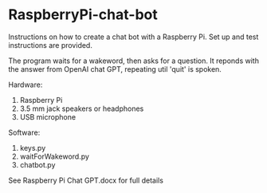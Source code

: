 # RaspberryPi-chat-bot

Instructions on how to create a chat bot with a Raspberry Pi. Set up and test instructions are provided.

The program waits for a wakeword, then asks for a question. It reponds with the answer from OpenAI chat GPT, repeating util 'quit' is spoken.

Hardware:
1. Raspberry Pi
2. 3.5 mm jack speakers or headphones
3. USB microphone


Software:
1. keys.py
2. waitForWakeword.py
3. chatbot.py

See Raspberry Pi Chat GPT.docx for full details
